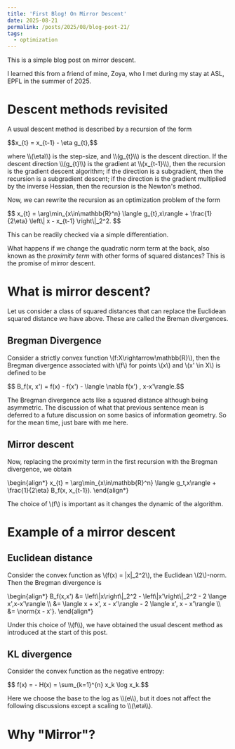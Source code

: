 ```yaml
---
title: 'First Blog! On Mirror Descent'
date: 2025-08-21
permalink: /posts/2025/08/blog-post-21/
tags:
  - optimization
---
```


This is a simple blog post on mirror descent.

I learned this from a friend of mine, Zoya, who I met during my stay at ASL, EPFL in the summer of 2025.

# Descent methods revisited
A usual descent method is described by a recursion of the form
<p>
$$x_{t} = x_{t-1} - \eta g_{t},$$
</p>
where \\(\eta\\) is the step-size, and \\(g_{t}\\) is the descent direction. If the descent direction \\(g_{t}\\) is the gradient at \\(x_{t-1}\\), then the recursion is the gradient descent algorithm; if the direction is a subgradient, then the recursion is a subgradient descent; if the direction is the gradient multiplied by the inverse Hessian, then the recursion is the Newton's method.

Now, we can rewrite the recursion as an optimization problem of the form
<p>
$$ x_{t} = \arg\min_{x\in\mathbb{R}^n} \langle g_{t},x\rangle + \frac{1}{2\eta} \left\| x - x_{t-1} \right\|_2^2. $$
</p>
This can be readily checked via a simple differentiation.

What happens if we change the quadratic norm term at the back, also known as the *proximity term* with other forms of squared distances? This is the promise of mirror descent.

# What is mirror descent?
Let us consider a class of squared distances that can replace the  Euclidean squared distance we have above. These are called the Breman divergences.

## Bregman Divergence
Consider a strictly convex function \\(f:X\rightarrow\mathbb{R}\\), then the Bregman divergence associated with \\(f\\) for points \\(x\\) and \\(x' \in X\\) is defined to be
<p>
$$ B_f(x, x') = f(x) - f(x') - \langle \nabla f(x') , x-x'\rangle.$$
</p>

The Bregman divergence acts like a squared distance although being asymmetric. The discussion of what that previous sentence mean is deferred to a future discussion on some basics of information geometry. So for the mean time, just bare with me here.

## Mirror descent
Now, replacing the proximity term in the first recursion with the Bregman divergence, we obtain
<p>
\begin{align*}
    x_{t} = \arg\min_{x\in\mathbb{R}^n} \langle g_t,x\rangle + \frac{1}{2\eta} B_f(x, x_{t-1}).
\end{align*}
</p>

The choice of \\(f\\) is important as it changes the dynamic of the algorithm.

# Example of a mirror descent
## Euclidean distance
Consider the convex function as \\(f(x) = \|x\|_2^2\\), the Euclidean \\(2\\)-norm. Then the Bregman divergence is
<p>
\begin{align*}
    B_f(x,x') &= \left\|x\right\|_2^2 - \left\|x'\right\|_2^2 - 2 \lange x',x-x'\rangle \\
    &= \langle x + x', x - x'\rangle - 2 \langle x', x - x'\rangle \\
    &= \norm{x - x'}.
\end{align*}
</p>
Under this choice of \\(f\\), we have obtained the usual descent method as introduced at the start of this post.

## KL divergence
Consider the convex function as the negative entropy:
<p>
$$ f(x) = - H(x) = \sum_{k=1}^{n} x_k \log x_k.$$
</p>
Here we choose the base to the log as \\(e\\), but it does not affect the following discussions except a scaling to \\(\eta\\).



# Why "Mirror"?